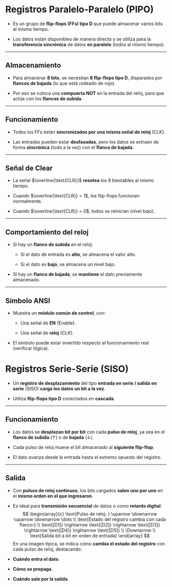 # Registros Paralelo-Paralelo (PIPO)

- Es un grupo de **flip-flops (FFs) tipo D** que puede almacenar varios bits al mismo tiempo.
    
- Los datos están disponibles de manera directa y se utiliza para la **transferencia sincrónica** de datos **en paralelo** (todos al mismo tiempo).
    

---

## Almacenamiento

- Para almacenar **8 bits**, se necesitan **8 flip-flops tipo D**, disparados por **flancos de bajada** (lo que está rodeado de rojo).
    
- Por eso se coloca una **compuerta NOT** en la entrada del reloj, para que actúe con los **flancos de subida**.
    

---

## Funcionamiento

- Todos los FFs están **sincronizados por una misma señal de reloj** ($\text{CLK}$).
    
- Las entradas pueden estar **desfasadas**, pero los datos se extraen de forma **sincrónica** (todo a la vez) con el **flanco de bajada**.
    

---

## Señal de Clear

- La señal $\overline{\text{CLR}}$ **resetea** los 8 biestables al mismo tiempo.
    
- Cuando $\overline{\text{CLR}} = 1$, los flip-flops funcionan normalmente.
    
- Cuando $\overline{\text{CLR}} = 0$, todos se reinician (nivel bajo).
    

---

## Comportamiento del reloj

- Si hay un **flanco de subida** en el reloj:
    
    - Si el dato de entrada es **alto**, se almacena el valor alto.
        
    - Si el dato es **bajo**, se almacena un nivel bajo.
        
- Si hay un **flanco de bajada**, se **mantiene** el dato previamente almacenado.
    

---

## Símbolo ANSI

- Muestra un **módulo común de control**, con:
    
    - Una señal de **EN** (Enable).
        
    - Una señal de **reloj** ($\text{CLK}$).
        
- El símbolo puede estar invertido respecto al funcionamiento real (verificar lógica).


# Registros Serie-Serie (SISO)

- Un **registro de desplazamiento** del tipo **entrada en serie / salida en serie** (SISO) **carga los datos un bit a la vez**.
    
- Utiliza **flip-flops tipo D** conectados en **cascada**.
    

---

## Funcionamiento

- Los datos se **desplazan bit por bit** con cada **pulso de reloj**, ya sea en el **flanco de subida** ($\uparrow$) o de **bajada** ($\downarrow$).
    
- Cada pulso de reloj mueve el bit almacenado al **siguiente flip-flop**.
    
- El dato avanza desde la entrada hasta el extremo opuesto del registro.
    

---

## Salida

- Con **pulsos de reloj continuos**, los bits cargados **salen uno por uno** en el **mismo orden en el que ingresaron**.
    
- Es ideal para **transmisión secuencial** de datos o como **retardo digital**.
$$
\begin{array}{c}
\text{Pulso de reloj: } \uparrow \downarrow \uparrow \downarrow \dots \\
\text{Estado del registro cambia con cada flanco:} \\
\text{[D1]} \rightarrow \text{[D2]} \rightarrow \text{[D3]} \rightarrow \text{[D4]} \rightarrow \text{[D5]} \\
\Downarrow \\
\text{Salida bit a bit en orden de entrada}
\end{array}
$$
En una imagen típica, se indica cómo **cambia el estado del registro** con cada pulso de reloj, destacando:

- **Cuándo entra el dato**.
    
- **Cómo se propaga**.
    
- **Cuándo sale por la salida**.

